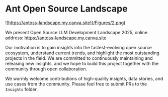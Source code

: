 # Ant Open Source Landscape

![https://antoss-landscape.my.canva.site](/Figures/2.png)


We present Open Source LLM Development Landscape 2025, online address: https://antoss-landscape.my.canva.site

Our motivation is to gain insights into the fastest-evolving open source ecosystem, understand current trends, and highlight the most outstanding projects in the field. We are committed to continuously maintaining and releasing new insights, and we hope to build this project together with the community through open collaboration.

We warmly welcome contributions of high-quality insights, data stories, and use cases from the community. Please feel free to submit PRs to the ```Insights``` folder.


